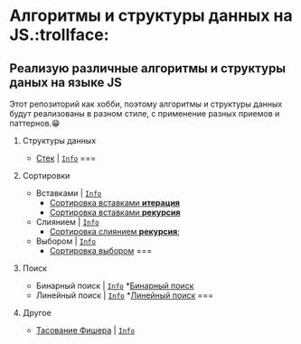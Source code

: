 Алгоритмы и структуры данных на JS.:trollface:
=========================================================================
Реализую различные алгоритмы и структуры даных на языке JS
------------------------------------------------------------------------

Этот репозиторий как хобби,
поэтому алгоритмы и структуры данных
будут реализованы в разном стиле,
с применение разных приемов и паттернов.:grin:
1. Структуры данных
    * [Стек](https://github.com/abbcili/learning_algorithms/blob/main/src/data_structures/stack.js) | [`Info`](https://ru.wikipedia.org/wiki/%D0%A1%D1%82%D0%B5%D0%BA)
===

2. Сортировки
    * Вставками | [`Info`](https://ru.wikipedia.org/wiki/%D0%A1%D0%BE%D1%80%D1%82%D0%B8%D1%80%D0%BE%D0%B2%D0%BA%D0%B0_%D0%B2%D1%81%D1%82%D0%B0%D0%B2%D0%BA%D0%B0%D0%BC%D0%B8)
        * [Сортировка вставками **итерация**](https://github.com/abbcili/learning_algorithms/blob/main/src/sorting_algorithms/insertion_sort.js)
        * [Сортировка вставками **рекурсия**](https://github.com/abbcili/learning_algorithms/blob/main/src/sorting_algorithms/insertion_sort_recursion.js)
    * Слиянием | [`Info`](https://ru.wikipedia.org/wiki/%D0%A1%D0%BE%D1%80%D1%82%D0%B8%D1%80%D0%BE%D0%B2%D0%BA%D0%B0_%D1%81%D0%BB%D0%B8%D1%8F%D0%BD%D0%B8%D0%B5%D0%BC)
        * [Сортировка слиянием **рекурсия**](https://github.com/abbcili/learning_algorithms/blob/main/src/sorting_algorithms/merge_sort.js);
    * Выбором | [`Info`](https://ru.wikipedia.org/wiki/%D0%A1%D0%BE%D1%80%D1%82%D0%B8%D1%80%D0%BE%D0%B2%D0%BA%D0%B0_%D0%B2%D1%8B%D0%B1%D0%BE%D1%80%D0%BE%D0%BC)
        * [Сортировка выбором](https://github.com/abbcili/learning_algorithms/blob/main/src/sorting_algorithms/selection_sort.js)
===
3. Поиск
    * Бинарный поиск | [`Info`](https://ru.wikipedia.org/wiki/%D0%94%D0%B2%D0%BE%D0%B8%D1%87%D0%BD%D1%8B%D0%B9_%D0%BF%D0%BE%D0%B8%D1%81%D0%BA)
        *[Бинарный поиск](https://github.com/abbcili/learning_algorithms/blob/main/src/search/binary_search.js)
    * Линейный поиск | [`Info`](https://ru.wikipedia.org/wiki/%D0%9B%D0%B8%D0%BD%D0%B5%D0%B9%D0%BD%D1%8B%D0%B9_%D0%BF%D0%BE%D0%B8%D1%81%D0%BA)
        *[Линейный поиск](https://github.com/abbcili/learning_algorithms/blob/main/src/search/linear_search.js)
===

4. Другое
    * [Тасование Фишера](https://github.com/abbcili/learning_algorithms/blob/main/src/other/fisher_yates_shuffle.js) | [`Info`](https://ru.wikipedia.org/wiki/%D0%A2%D0%B0%D1%81%D0%BE%D0%B2%D0%B0%D0%BD%D0%B8%D0%B5_%D0%A4%D0%B8%D1%88%D0%B5%D1%80%D0%B0_%E2%80%94_%D0%99%D0%B5%D1%82%D1%81%D0%B0)
